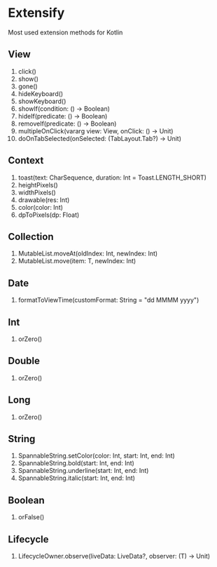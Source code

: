 # Extensify
Most used extension methods for Kotlin

## View

1. click()
2. show()
3. gone()
4. hideKeyboard()
5. showKeyboard()
6. showIf(condition: () -> Boolean)
7. hideIf(predicate: () -> Boolean)
8. removeIf(predicate: () -> Boolean)
9. multipleOnClick(vararg view: View, onClick: () -> Unit)
10. doOnTabSelected(onSelected: (TabLayout.Tab?) -> Unit)

## Context

1. toast(text: CharSequence, duration: Int = Toast.LENGTH_SHORT)
2. heightPixels()
3. widthPixels()
4. drawable(res: Int)
5. color(color: Int)
6. dpToPixels(dp: Float)

## Collection

1. MutableList.moveAt(oldIndex: Int, newIndex: Int)
2. MutableList.move(item: T, newIndex: Int)

## Date

1. formatToViewTime(customFormat: String = "dd MMMM yyyy")

## Int

1. orZero()

## Double

1. orZero()

## Long

1. orZero()

## String

1. SpannableString.setColor(color: Int, start: Int, end: Int)
2. SpannableString.bold(start: Int, end: Int)
3. SpannableString.underline(start: Int, end: Int)
4. SpannableString.italic(start: Int, end: Int)

## Boolean

1. orFalse()

## Lifecycle

1. LifecycleOwner.observe(liveData: LiveData<T>?, observer: (T) -> Unit)


